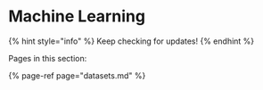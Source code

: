 # Machine Learning

{% hint style="info" %}
Keep checking for updates!
{% endhint %}

Pages in this section:

{% page-ref page="datasets.md" %}

